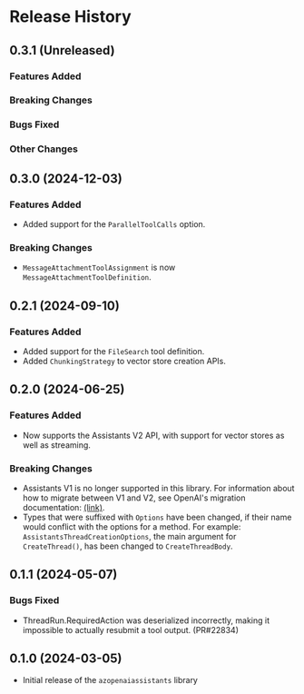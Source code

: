 # Release History

## 0.3.1 (Unreleased)

### Features Added

### Breaking Changes

### Bugs Fixed

### Other Changes

## 0.3.0 (2024-12-03)

### Features Added

- Added support for the `ParallelToolCalls` option.

### Breaking Changes

- `MessageAttachmentToolAssignment` is now `MessageAttachmentToolDefinition`.

## 0.2.1 (2024-09-10)

### Features Added

- Added support for the `FileSearch` tool definition.
- Added `ChunkingStrategy` to vector store creation APIs.

## 0.2.0 (2024-06-25)

### Features Added

- Now supports the Assistants V2 API, with support for vector stores as well as streaming.

### Breaking Changes

- Assistants V1 is no longer supported in this library. For information about how to migrate between V1 and V2, see OpenAI's migration documentation: [(link)](https://platform.openai.com/docs/assistants/migration).
- Types that were suffixed with `Options` have been changed, if their name would conflict with the options for a method. For example: `AssistantsThreadCreationOptions`, the main argument for `CreateThread()`, has been changed to `CreateThreadBody`.

## 0.1.1 (2024-05-07)

### Bugs Fixed

- ThreadRun.RequiredAction was deserialized incorrectly, making it impossible to actually resubmit a tool output. (PR#22834)
## 0.1.0 (2024-03-05)

* Initial release of the `azopenaiassistants` library
